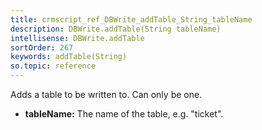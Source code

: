 ```yaml
---
title: crmscript_ref_DBWrite_addTable_String_tableName
description: DBWrite.addTable(String tableName)
intellisense: DBWrite.addTable
sortOrder: 267
keywords: addTable(String)
so.topic: reference
---
```



Adds a table to be written to. Can only be one.



* **tableName:** The name of the table, e.g. "ticket".



